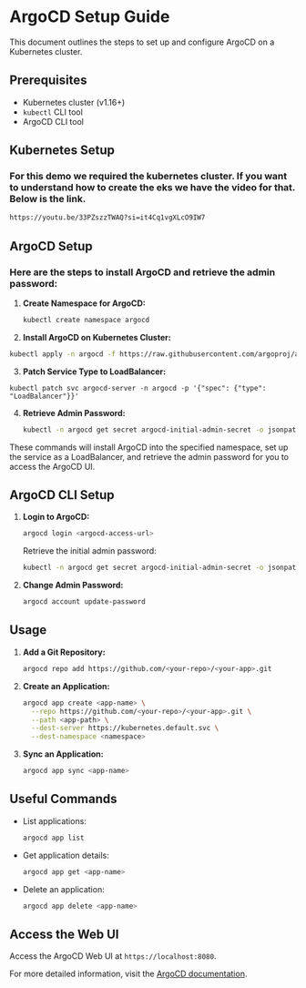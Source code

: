 # ArgoCD Setup Guide

This document outlines the steps to set up and configure ArgoCD on a Kubernetes cluster.

## Prerequisites

- Kubernetes cluster (v1.16+)
- `kubectl` CLI tool
- ArgoCD CLI tool

## Kubernetes Setup

### For this demo we required the kubernetes cluster. If you want to understand how to create the eks we have the video for that. Below is the link.

```sh 
https://youtu.be/33PZszzTWAQ?si=it4Cq1vgXLcO9IW7
```

## ArgoCD Setup
### Here are the steps to install ArgoCD and retrieve the admin password:

1. **Create Namespace for ArgoCD:**
    ```sh
    kubectl create namespace argocd
    ```
2. **Install ArgoCD on Kubernetes Cluster:**
```sh
kubectl apply -n argocd -f https://raw.githubusercontent.com/argoproj/argo-cd/stable/manifests/install.yaml
```
3. **Patch Service Type to LoadBalancer:**
```
kubectl patch svc argocd-server -n argocd -p '{"spec": {"type": "LoadBalancer"}}'
```
4. **Retrieve Admin Password:**
    ```sh
    kubectl -n argocd get secret argocd-initial-admin-secret -o jsonpath="{.data.password}" | base64 -d
    ```
These commands will install ArgoCD into the specified namespace, set up the service as a LoadBalancer, and retrieve the admin password for you to access the ArgoCD UI.
## ArgoCD CLI Setup

1. **Login to ArgoCD:**
    ```sh
    argocd login <argocd-access-url>
    ```
    Retrieve the initial admin password:
    ```sh
    kubectl -n argocd get secret argocd-initial-admin-secret -o jsonpath="{.data.password}" | base64 -d
    ```

2. **Change Admin Password:**
    ```sh
    argocd account update-password
    ```

## Usage

1. **Add a Git Repository:**
    ```sh
    argocd repo add https://github.com/<your-repo>/<your-app>.git
    ```

2. **Create an Application:**
    ```sh
    argocd app create <app-name> \
      --repo https://github.com/<your-repo>/<your-app>.git \
      --path <app-path> \
      --dest-server https://kubernetes.default.svc \
      --dest-namespace <namespace>
    ```

3. **Sync an Application:**
    ```sh
    argocd app sync <app-name>
    ```

## Useful Commands

- List applications:
    ```sh
    argocd app list
    ```
- Get application details:
    ```sh
    argocd app get <app-name>
    ```
- Delete an application:
    ```sh
    argocd app delete <app-name>
    ```

## Access the Web UI

Access the ArgoCD Web UI at `https://localhost:8080`.

For more detailed information, visit the [ArgoCD documentation](https://argo-cd.readthedocs.io/en/stable/).
